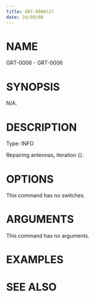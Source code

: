```yaml
---
title: GRT-0006(2)
date: 24/09/08
---
```


# NAME

GRT-0006 - GRT-0006

# SYNOPSIS

N/A.

# DESCRIPTION

Type: INFO

Repairing antennas, iteration {}.

# OPTIONS

This command has no switches.

# ARGUMENTS

This command has no arguments.

# EXAMPLES

# SEE ALSO
